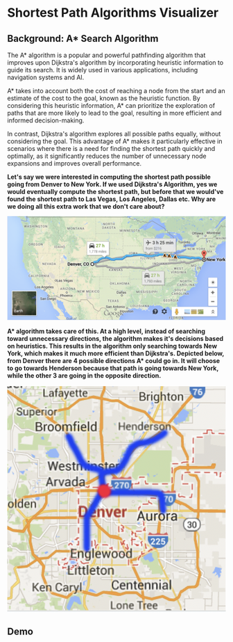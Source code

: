 # Shortest Path Algorithms Visualizer

## Background: A* Search Algorithm
The A* algorithm is a popular and powerful pathfinding algorithm that improves upon Dijkstra's algorithm by incorporating heuristic information to guide its search. It is widely used in various applications, including navigation systems and AI.

A* takes into account both the cost of reaching a node from the start and an estimate of the cost to the goal, known as the heuristic function. By considering this heuristic information, A* can prioritize the exploration of paths that are more likely to lead to the goal, resulting in more efficient and informed decision-making.

In contrast, Dijkstra's algorithm explores all possible paths equally, without considering the goal. This advantage of A* makes it particularly effective in scenarios where there is a need for finding the shortest path quickly and optimally, as it significantly reduces the number of unnecessary node expansions and improves overall performance.

**Let's say we were interested in computing the shortest path possible going from Denver to New York. If we used Dijkstra's Algorithm, yes we would eventually compute the shortest path, but before that we would've found the shortest path to Las Vegas, Los Angeles, Dallas etc. Why are we doing all this extra work that we don't care about?**

![alt text](https://github.com/zhijiazhang/sps-algorithms-visualizer/blob/main/pics/denverToNYC.png?raw=true)

**A\* algorithm takes care of this. At a high level, instead of searching toward unnecessary directions, the algorithm makes it's decisions based on heuristics. This results in the algorithm only searching towards New York, which makes it much more efficient than Dijkstra's. Depicted below, from Denver there are 4 possible directions A\* could go in. It will choose to go towards Henderson because that path is going towards New York, while the other 3 are going in the opposite direction.**

![alt text](https://github.com/zhijiazhang/sps-algorithms-visualizer/blob/main/pics/denver.png?raw=true)


## Demo
